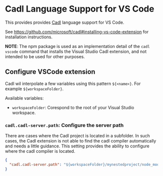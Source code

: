 # Cadl Language Support for VS Code

This provides provides [Cadl](https://github.com/microsoft/cadl) language support for VS Code.

See https://github.com/microsoft/cadl#installing-vs-code-extension for installation instructions.

**NOTE**: The npm package is used as an implementation detail of the `cadl vscode` command that installs the Visual Studio Cadl extension, and not intended to be used for other purposes.

## Configure VSCode extension

Cadl wil interpolate a few variables using this pattern `${<name>}`. For example `${workspaceFolder}`.

Available variables:

- `workspaceFolder`: Corespond to the root of your Visual Studio workspace.

### `cadl.cadl-server.path`: Configure the server path

There are cases where the Cadl project is located in a subfolder. In such cases, the Cadl extension is not able to find the cadl compiler automatically and needs a little guidance.
This setting provides the ability to configure where the cadl compiler is located.

```json
{
  "cadl.cadl-server.path": "${workspaceFolder}/mynestedproject/node_modules/@cadl-lang/compiler"
}
```
